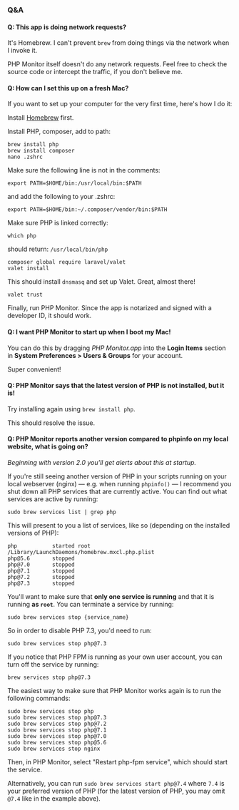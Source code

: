 ### Q&A

#### Q: This app is doing network requests?

It's Homebrew. I can't prevent `brew` from doing things via the network when I invoke it.

PHP Monitor itself doesn't do any network requests. Feel free to check the source code or intercept the traffic, if you don't believe me.

#### Q: How can I set this up on a fresh Mac?

If you want to set up your computer for the very first time, here's how I do it:

Install [Homebrew](https://brew.sh) first.

Install PHP, composer, add to path:

    brew install php
    brew install composer
    nano .zshrc

Make sure the following line is not in the comments:

    export PATH=$HOME/bin:/usr/local/bin:$PATH

and add the following to your .zshrc:

    export PATH=$HOME/bin:~/.composer/vendor/bin:$PATH

Make sure PHP is linked correctly:

    which php

should return: `/usr/local/bin/php`

    composer global require laravel/valet
    valet install

This should install `dnsmasq` and set up Valet. Great, almost there!

    valet trust

Finally, run PHP Monitor. Since the app is notarized and signed with a developer ID, it should work.

#### Q: I want PHP Monitor to start up when I boot my Mac!

You can do this by dragging *PHP Monitor.app* into the **Login Items** section in **System Preferences > Users & Groups** for your account.

Super convenient!

#### Q: PHP Monitor says that the latest version of PHP is not installed, but it is!

Try installing again using `brew install php`. 

This should resolve the issue.

#### Q: PHP Monitor reports another version compared to phpinfo on my local website, what is going on?

_Beginning with version 2.0 you'll get alerts about this at startup._

If you're still seeing another version of PHP in your scripts running on your local webserver (nginx) — e.g. when running `phpinfo()` — I recommend you shut down all PHP services that are currently active. You can find out what services are active by running:

    sudo brew services list | grep php

This will present to you a list of services, like so (depending on the installed versions of PHP):

```
php           started root /Library/LaunchDaemons/homebrew.mxcl.php.plist
php@5.6       stopped
php@7.0       stopped
php@7.1       stopped
php@7.2       stopped
php@7.3       stopped
```

You'll want to make sure that **only one service is running** and that it is running **as `root`**. You can terminate a service by running:

    sudo brew services stop {service_name}

So in order to disable PHP 7.3, you'd need to run:

    sudo brew services stop php@7.3

If you notice that PHP FPM is running as your own user account, you can turn off the service by running:

    brew services stop php@7.3

The easiest way to make sure that PHP Monitor works again is to run the following commands:

    sudo brew services stop php
    sudo brew services stop php@7.3
    sudo brew services stop php@7.2
    sudo brew services stop php@7.1
    sudo brew services stop php@7.0
    sudo brew services stop php@5.6
    sudo brew services stop nginx

Then, in PHP Monitor, select "Restart php-fpm service", which should start the service. 

Alternatively, you can run `sudo brew services start php@7.4` where `7.4` is your preferred version of PHP (for the latest version of PHP, you may omit `@7.4` like in the example above).
